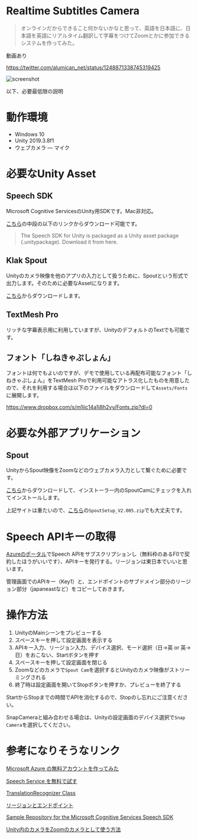 # Realtime Subtitles Camera

> オンラインだからできること何かないかなと思って、英語を日本語に、日本語を英語にリアルタイム翻訳して字幕をつけてZoomとかに参加できるシステムを作ってみた。

動画あり

https://twitter.com/alumican_net/status/1248871338745319425

![screenshot](https://user-images.githubusercontent.com/172811/79047898-73326100-7c54-11ea-8f61-84c492d4d30e.png)

以下、必要最低限の説明

# 動作環境

- Windows 10
- Unity 2019.3.8f1
- ウェブカメラ
― マイク

# 必要なUnity Asset

## Speech SDK

Microsoft Cognitive ServicesのUnity用SDKです。Mac非対応。

[こちら](https://github.com/Azure-Samples/cognitive-services-speech-sdk/tree/master/quickstart/csharp/unity/from-microphone)の中段の以下のリンクからダウンロード可能です。

> The Speech SDK for Unity is packaged as a Unity asset package (.unitypackage). Download it from here.

## Klak Spout

Unityのカメラ映像を他のアプリの入力として扱うために、Spoutという形式で出力します。そのために必要なAssetになります。

[こちら](https://github.com/keijiro/KlakSpout)からダウンロードします。

## TextMesh Pro

リッチな字幕表示用に利用していますが、UnityのデフォルトのTextでも可能です。

## フォント「しねきゃぷしょん」
フォントは何でもよいのですが、デモで使用している再配布可能なフォント「しねきゃぷしょん」をTextMesh Proで利用可能なアトラス化したものを用意したので、それを利用する場合は以下のファイルをダウンロードして`Assets/Fonts`に展開します。

https://www.dropbox.com/s/m1iic14a1j8h2vy/Fonts.zip?dl=0

# 必要な外部アプリケーション

## Spout

UnityからSpout映像をZoomなどのウェブカメラ入力として繋ぐために必要です。

[こちら](https://spout.zeal.co/download-software/)からダウンロードして、インストーラー内のSpoutCamにチェックを入れてインストールします。

上記サイトは重たいので、[こちら](https://github.com/leadedge/Spout2/tree/master/INSTALLATIONS/SPOUT%202)の`SpoutSetup_V2.005.zip`でも大丈夫です。

# Speech APIキーの取得

[Azureのポータル](https://portal.azure.com/)でSpeech APIをサブスクリプションし（無料枠のあるF0で契約したほうがいいです）、APIキーを発行する。リージョンは東日本でいいと思います。

管理画面でのAPIキー（Key1）と、エンドポイントのサブドメイン部分のリージョン部分（japaneastなど）をコピーしておきます。

# 操作方法

1. UnityのMainシーンをプレビューする
2. スペースキーを押して設定画面を表示する
3. APIキー入力、リージョン入力、デバイス選択、モード選択（日→英 or 英→日）をおこない、Startボタンを押す
4. スペースキーを押して設定画面を閉じる
5. Zoomなどのカメラで`Spout Cam`を選択するとUnityのカメラ映像がストリーミングされる
6. 終了時は設定画面を開いてStopボタンを押すか、プレビューを終了する

StartからStopまでの時間でAPIを消化するので、Stopのし忘れにご注意ください。

SnapCameraと組み合わせる場合は、Unityの設定画面のデバイス選択で`Snap Camera`を選択してください。

# 参考になりそうなリンク

[Microsoft Azure の無料アカウントを作ってみた
](https://qiita.com/shinyay/items/a6106936b4a640ab0dc4)

[Speech Service を無料で試す](https://docs.microsoft.com/ja-jp/azure/cognitive-services/speech-service/get-started)

[TranslationRecognizer Class](https://docs.microsoft.com/en-us/dotnet/api/microsoft.cognitiveservices.speech.translation.translationrecognizer?view=azure-dotnet)

[リージョンとエンドポイント](https://docs.microsoft.com/ja-jp/azure/cognitive-services/speech-service/rest-speech-to-text#regions-and-endpoints)

[Sample Repository for the Microsoft Cognitive Services Speech SDK](https://github.com/Azure-Samples/cognitive-services-speech-sdk)

[Unity内のカメラをZoomのカメラとして使う方法](https://qiita.com/yukihiko_a/items/81883d2a01af6e4637e5)
